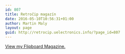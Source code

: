 ```yaml
---
id: 807
title: Retročip magazín
date: 2016-05-10T10:56:31+01:00
author: Martin Maly
layout: page
guid: http://retrocip.uelectronics.info/?page_id=807
---
```

<a data-flip-widget="mag" href="https://flipboard.com/@martinmal2016/diy-electronics%2C-iot%2C-8bit-vdmd7989y">View my Flipboard Magazine.</a>